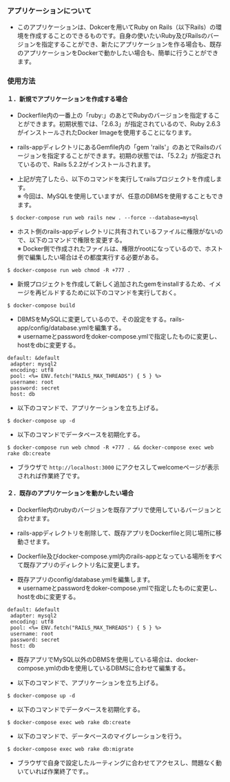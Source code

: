 ### アプリケーションについて
- このアプリケーションは、Dokcerを用いてRuby on Rails（以下Rails）の環境を作成することのできるものです。自身の使いたいRuby及びRailsのバージョンを指定することができ、新たにアプリケーションを作る場合も、既存のアプリケーションをDockerで動かしたい場合も、簡単に行うことができます。


### 使用方法

#### １．新規でアプリケーションを作成する場合
- Dockerfile内の一番上の「ruby:」のあとでRubyのバージョンを指定することができます。初期状態では、「2.6.3」が指定されているので、Ruby 2.6.3がインストールされたDocker Imageを使用することになります。

- rails-appディレクトリにあるGemfile内の「gem 'rails'」のあとでRailsのバージョンを指定することができます。初期の状態では、「5.2.2」が指定されているので、Rails 5.2.2がインストールされます。

- 上記が完了したら、以下のコマンドを実行してrailsプロジェクトを作成します。   
※ 今回は、MySQLを使用していますが、任意のDBMSを使用することもできます。

```
 $ docker-compose run web rails new . --force --database=mysql
 ```

 - ホスト側のrails-appディレクトリに共有されているファイルに権限がないので、以下のコマンドで権限を変更する。   
 ※ Docker側で作成されたファイルは、権限がrootになっているので、ホスト側で編集したい場合はその都度実行する必要がある。

 ```
 $ docker-compose run web chmod -R +777 .
 ```
 
 - 新規プロジェクトを作成して新しく追加されたgemをinstallするため、イメージを再ビルドするために以下のコマンドを実行しておく。
 
 ```
 $ docker-compose build
 ```

 - DBMSをMySQLに変更しているので、その設定をする。rails-app/config/database.ymlを編集する。   
 ※ usernameとpasswordをdoker-compose.ymlで指定したものに変更し、hostをdbに変更する。
 
 ```
 default: &default
  adapter: mysql2
  encoding: utf8
  pool: <%= ENV.fetch("RAILS_MAX_THREADS") { 5 } %>
  username: root
  password: secret
  host: db
 ```

- 以下のコマンドで、アプリケーションを立ち上げる。

```
$ docker-compose up -d
```

- 以下のコマンドでデータベースを初期化する。

```
$ docker-compose run web chmod -R +777 . && docker-compose exec web rake db:create
```

- ブラウザで `http://localhost:3000` にアクセスしてwelcomeページが表示されれば作業終了です。

#### ２．既存のアプリケーションを動かしたい場合
- Dockerfile内のrubyのバージョンを既存アプリで使用しているバージョンと合わせます。

- rails-appディレクトリを削除して、既存アプリをDockerfileと同じ場所に移動させます。

- Dockerfile及びdocker-compose.yml内のrails-appとなっている場所をすべて既存アプリのディレクトリ名に変更します。

- 既存アプリのconfig/database.ymlを編集します。  
 ※ usernameとpasswordをdoker-compose.ymlで指定したものに変更し、hostをdbに変更する。
 
 ```
 default: &default
  adapter: mysql2
  encoding: utf8
  pool: <%= ENV.fetch("RAILS_MAX_THREADS") { 5 } %>
  username: root
  password: secret
  host: db
 ```

 - 既存アプリでMySQL以外のDBMSを使用している場合は、docker-compose.ymlのdbを使用しているDBMSに合わせて編集する。

- 以下のコマンドで、アプリケーションを立ち上げる。

```
$ docker-compose up -d
```

- 以下のコマンドでデータベースを初期化する。

```
$ docker-compose exec web rake db:create
```

- 以下のコマンドで、データベースのマイグレーションを行う。

```
$ docker-compose exec web rake db:migrate
```

- ブラウザで自身で設定したルーティングに合わせてアクセスし、問題なく動いていれば作業終了です。。
